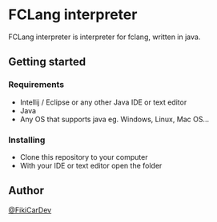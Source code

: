 # FCLang interpreter
FCLang interpreter is interpreter for fclang, written in java.

## Getting started
### Requirements
* Intellij / Eclipse or any other Java IDE or text editor
* Java
* Any OS that supports java eg. Windows, Linux, Mac OS...

### Installing

  * Clone this repository to your computer
  * With your IDE or text editor open the folder


## Author

[@FikiCarDev](https://github.com/FikiCarDev)
